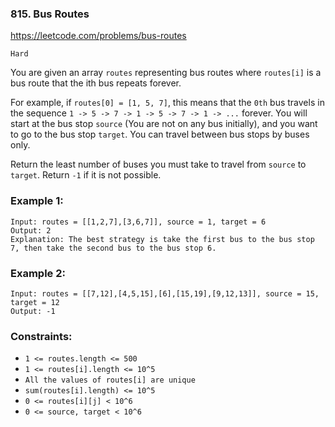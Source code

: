 ### 815. Bus Routes

https://leetcode.com/problems/bus-routes

`Hard`

You are given an array `routes` representing bus routes where `routes[i]` is a bus route that the ith bus repeats forever.

For example, if `routes[0] = [1, 5, 7]`, this means that the `0th` bus travels in the sequence `1 -> 5 -> 7 -> 1 -> 5 -> 7 -> 1 -> ...` forever.
You will start at the bus stop `source` (You are not on any bus initially), and you want to go to the bus stop `target`. You can travel between bus stops by buses only.

Return the least number of buses you must take to travel from `source` to `target`. Return `-1` if it is not possible.

### Example 1:
```
Input: routes = [[1,2,7],[3,6,7]], source = 1, target = 6
Output: 2
Explanation: The best strategy is take the first bus to the bus stop 7, then take the second bus to the bus stop 6.
```
### Example 2:
```
Input: routes = [[7,12],[4,5,15],[6],[15,19],[9,12,13]], source = 15, target = 12
Output: -1
```

### Constraints:

* `1 <= routes.length <= 500`
* `1 <= routes[i].length <= 10^5`
* `All the values of routes[i] are unique`
* `sum(routes[i].length) <= 10^5`
* `0 <= routes[i][j] < 10^6`
* `0 <= source, target < 10^6`
